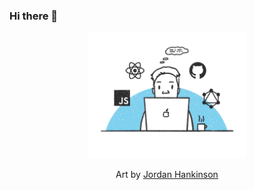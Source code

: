 ### Hi there 👋

<!--
**tamntn/tamntn** is a ✨ _special_ ✨ repository because its `README.md` (this file) appears on your GitHub profile.

Here are some ideas to get you started:

- 🔭 I’m currently working on ...
- 🌱 I’m currently learning ...
- 👯 I’m looking to collaborate on ...
- 🤔 I’m looking for help with ...
- 💬 Ask me about ...
- 📫 How to reach me: ...
- 😄 Pronouns: ...
- ⚡ Fun fact: ...

Ideas

- https://github.com/layzhi/layzhi
- https://www.aboutmonica.com/blog/how-to-create-a-github-profile-readme
- https://github.com/anuraghazra/github-readme-stats
-->

<p align="center">
    <img alt="tamntn" src="https://raw.githubusercontent.com/tamntn/tamntn/master/static/tamntn-removebg.png" width="50%" />
    <p align="center">Art by <a href="https://www.jordanhankinson.com" target="_blank" rel="noopener noreferrer">Jordan Hankinson</a></p>
</p>
